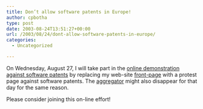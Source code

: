 ```yaml
---
title: Don’t allow software patents in Europe!
author: cpbotha
type: post
date: 2003-08-24T13:51:27+00:00
url: /2003/08/24/dont-allow-software-patents-in-europe/
categories:
  - Uncategorized

---
```

On Wednesday, August 27, I will take part in the [online demonstration against software patents][1] by replacing my web-site [front-page][2] with a protest page against software patents. The [aggregator][3] might also disappear for that day for the same reason.

Please consider joining this on-line effort!

 [1]: http://swpat.ffii.org/group/demo/index.en.html
 [2]: http://cpbotha.net/
 [3]: http://cpbotha.net/weblogs/
